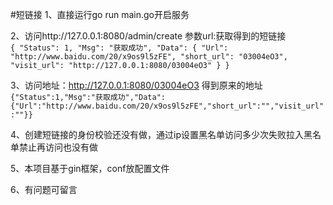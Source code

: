 #短链接
1、直接运行go run main.go开启服务

2、访问http://127.0.0.1:8080/admin/create
参数url:获取得到的短链接<br>
`{
     "Status": 1,
     "Msg": "获取成功",
     "Data": {
         "Url": "http://www.baidu.com/20/x9os9l5zFE",
         "short_url": "03004eO3",
         "visit_url": "http://127.0.0.1:8080/03004eO3"
     }
 }`
 
 3、访问地址：http://127.0.0.1:8080/03004eO3 得到原来的地址
 <br>
 `{"Status":1,"Msg":"获取成功","Data":{"Url":"http://www.baidu.com/20/x9os9l5zFE","short_url":"","visit_url":""}}`
 
 4、创建短链接的身份校验还没有做，通过ip设置黑名单访问多少次失败拉入黑名单禁止再访问也没有做
 
 5、本项目基于gin框架，conf放配置文件
 
 6、有问题可留言